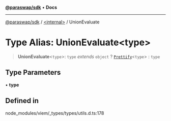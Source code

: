 [**@paraswap/sdk**](../../README.md) • **Docs**

***

[@paraswap/sdk](../../globals.md) / [\<internal\>](../README.md) / UnionEvaluate

# Type Alias: UnionEvaluate\<type\>

> **UnionEvaluate**\<`type`\>: `type` *extends* `object` ? [`Prettify`](Prettify.md)\<`type`\> : `type`

## Type Parameters

• **type**

## Defined in

node\_modules/viem/\_types/types/utils.d.ts:178
